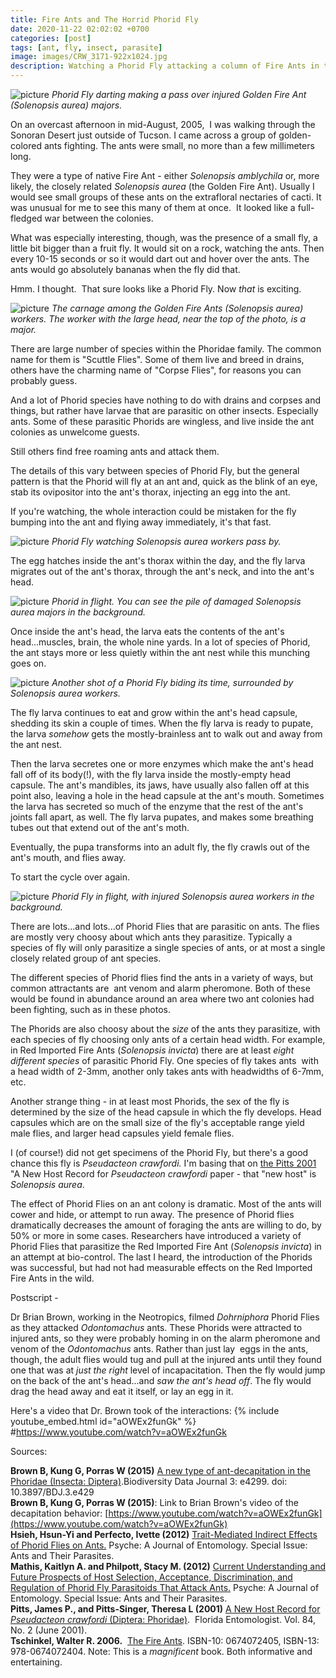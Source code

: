 ```yaml
---
title: Fire Ants and The Horrid Phorid Fly
date: 2020-11-22 02:02:02 +0700
categories: [post]
tags: [ant, fly, insect, parasite]
image: images/CRW_3171-922x1024.jpg
description: Watching a Phorid Fly attacking a column of Fire Ants in the Arizona Desert
---
```


![picture](images/CRW_3171-922x1024.jpg)
*Phorid Fly darting making a pass over injured Golden Fire Ant (_Solenopsis aurea_) majors.*

On an overcast afternoon in mid-August, 2005,  I was walking through the Sonoran Desert just outside of Tucson. I came across a group of golden-colored ants fighting. The ants were small, no more than a few millimeters long.

They were a type of native Fire Ant - either _Solenopsis amblychila_ or, more likely, the closely related _Solenopsis aurea_ (the Golden Fire Ant). Usually I would see small groups of these ants on the extrafloral nectaries of cacti. It was unusual for me to see this many of them at once.  It looked like a full-fledged war between the colonies.

What was especially interesting, though, was the presence of a small fly, a little bit bigger than a fruit fly. It would sit on a rock, watching the ants. Then every 10-15 seconds or so it would dart out and hover over the ants. The ants would go absolutely bananas when the fly did that.

Hmm. I thought.  That sure looks like a Phorid Fly. Now _that_ is exciting.

![picture](images/CRW_3170-963x1024.jpg)
*The carnage among the Golden Fire Ants (_Solenopsis_ _aurea_) workers. The worker with the large head, near the top of the photo, is a major.*

There are large number of species within the Phoridae family. The common name for them is "Scuttle Flies". Some of them live and breed in drains, others have the charming name of "Corpse Flies", for reasons you can probably guess.

And a lot of Phorid species have nothing to do with drains and corpses and things, but rather have larvae that are parasitic on other insects. Especially ants. Some of these parasitic Phorids are wingless, and live inside the ant colonies as unwelcome guests.

Still others find free roaming ants and attack them.

The details of this vary between species of Phorid Fly, but the general pattern is that the Phorid will fly at an ant and, quick as the blink of an eye, stab its ovipositor into the ant's thorax, injecting an egg into the ant.

If you're watching, the whole interaction could be mistaken for the fly bumping into the ant and flying away immediately, it's that fast.

![picture](images/CRW_3177-1024x705.jpg)
*Phorid Fly watching _Solenopsis aurea_ workers pass by.*

The egg hatches inside the ant's thorax within the day, and the fly larva migrates out of the ant's thorax, through the ant's neck, and into the ant's head.

![picture](images/CRW_3176-1024x751.jpg)
*Phorid in flight. You can see the pile of damaged _Solenopsis aurea_ majors in the background.*

Once inside the ant's head, the larva eats the contents of the ant's head...muscles, brain, the whole nine yards. In a lot of species of Phorid, the ant stays more or less quietly within the ant nest while this munching goes on.

![picture](images/CRW_3174-906x1024.jpg)
*Another shot of a Phorid Fly biding its time, surrounded by _Solenopsis aurea_ workers.*

The fly larva continues to eat and grow within the ant's head capsule, shedding its skin a couple of times. When the fly larva is ready to pupate, the larva _somehow_ gets the mostly-brainless ant to walk out and away from the ant nest.

Then the larva secretes one or more enzymes which make the ant's head fall off of its body(!), with the fly larva inside the mostly-empty head capsule. The ant's mandibles, its jaws, have usually also fallen off at this point also, leaving a hole in the head capsule at the ant's mouth. Sometimes the larva has secreted so much of the enzyme that the rest of the ant's joints fall apart, as well. The fly larva pupates, and makes some breathing tubes out that extend out of the ant's moth.

Eventually, the pupa transforms into an adult fly, the fly crawls out of the ant's mouth, and flies away.

To start the cycle over again.

![picture](images/CRW_3171-922x1024.jpg)
*Phorid Fly in flight, with injured _Solenopsis aurea_ workers in the background.*

There are lots...and lots...of Phorid Flies that are parasitic on ants. The flies are mostly very choosy about which ants they parasitize. Typically a species of fly will only parasitize a single species of ants, or at most a single closely related group of ant species.

The different species of Phorid flies find the ants in a variety of ways, but  common attractants are  ant venom and alarm pheromone. Both of these would be found in abundance around an area where two ant colonies had been fighting, such as in these photos.

The Phorids are also choosy about the _size_ of the ants they parasitize, with each species of fly choosing only ants of a certain head width. For example, in Red Imported Fire Ants (_Solenopsis invicta_) there are at least _eight different species_ of parasitic Phorid Fly. One species of fly takes ants  with a head width of 2-3mm, another only takes ants with headwidths of 6-7mm, etc.

Another strange thing - in at least most Phorids, the sex of the fly is determined by the size of the head capsule in which the fly develops. Head capsules which are on the small size of the fly's acceptable range yield male flies, and larger head capsules yield female flies.

I (of course!) did not get specimens of the Phorid Fly, but there's a good chance this fly is _Pseudacteon crawfordi._ I'm basing that on [the Pitts 2001](https://journals.flvc.org/flaent/article/view/74979/72637) "A New Host Record for _Pseudacteon crawfordi_ paper - that "new host" is _Solenopsis aurea_.

The effect of Phorid Flies on an ant colony is dramatic. Most of the ants will cower and hide, or attempt to run away. The presence of Phorid flies dramatically decreases the amount of foraging the ants are willing to do, by 50% or more in some cases. Researchers have introduced a variety of Phorid Flies that parasitize the Red Imported Fire Ant (_Solenopsis invicta_) in an attempt at bio-control. The last I heard, the introduction of the Phorids was successful, but had not had measurable effects on the Red Imported Fire Ants in the wild.

Postscript -

Dr Brian Brown, working in the Neotropics, filmed _Dohrniphora_ Phorid Flies as they attacked _Odontomachus_ ants. These Phorids were attracted to injured ants, so they were probably homing in on the alarm pheromone and venom of the _Odontomachus_ ants. Rather than just lay  eggs in the ants, though, the adult flies would tug and pull at the injured ants until they found one that was at _just the right_ level of incapacitation. Then the fly would jump on the back of the ant's head...and _saw the ant's head off_. The fly would drag the head away and eat it itself, or lay an egg in it.

Here's a video that Dr. Brown took of the interactions:
{% include youtube_embed.html id="aOWEx2funGk" %}  
#https://www.youtube.com/watch?v=aOWEx2funGk

Sources:

**Brown B, Kung G, Porras W (2015)** [A new type of ant-decapitation in the Phoridae (Insecta: Diptera)](https://pdfs.semanticscholar.org/eb92/611c4b58c01388e2b2a43751b53f8870610c.pdf).Biodiversity Data Journal 3: e4299. doi: 10.3897/BDJ.3.e429  
**Brown B, Kung G, Porras W (2015)**: Link to Brian Brown's video of the decapitation behavior: [https://www.youtube.com/watch?v=aOWEx2funGk](https://www.youtube.com/watch?v=aOWEx2funGk)  
**Hsieh, Hsun-Yi and Perfecto, Ivette (2012)** [Trait-Mediated Indirect Effects of Phorid Flies on Ants.](https://www.hindawi.com/journals/psyche/2012/380474/) Psyche: A Journal of Entomology. Special Issue: Ants and Their Parasites.  
**Mathis, Kaitlyn A. and Philpott, Stacy M. (2012)** [Current Understanding and Future Prospects of Host Selection, Acceptance, Discrimination, and Regulation of Phorid Fly Parasitoids That Attack Ants.](https://www.hindawi.com/journals/psyche/2012/895424/) Psyche: A Journal of Entomology. Special Issue: Ants and Their Parasites.  
**Pitts, James P., and Pitts-Singer, Theresa L (2001)** [A New Host Record for _Pseudacteon crawfordi_ (Diptera: Phoridae)](https://journals.flvc.org/flaent/article/view/74979).  Florida Entomologist. Vol. 84, No. 2 (June 2001).  
**Tschinkel, Walter R. 2006.**  [The Fire Ants](https://www.amazon.com/Fire-Ants-Walter-R-Tschinkel/dp/0674072405). ISBN-10: 0674072405, ISBN-13: 978-0674072404. Note: This is a _magnificent_ book. Both informative and entertaining.